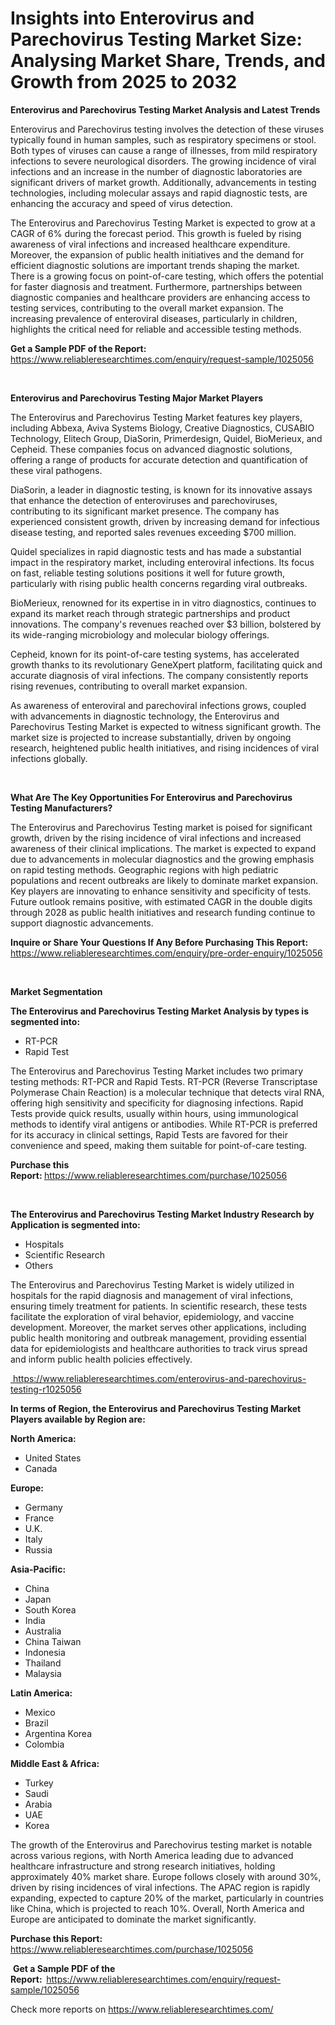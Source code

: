 <p><h1>Insights into Enterovirus and Parechovirus Testing Market Size: Analysing Market Share, Trends, and Growth from 2025 to 2032</h1></p><p><strong>Enterovirus and Parechovirus Testing Market Analysis and Latest Trends</strong></p>
<p><p>Enterovirus and Parechovirus testing involves the detection of these viruses typically found in human samples, such as respiratory specimens or stool. Both types of viruses can cause a range of illnesses, from mild respiratory infections to severe neurological disorders. The growing incidence of viral infections and an increase in the number of diagnostic laboratories are significant drivers of market growth. Additionally, advancements in testing technologies, including molecular assays and rapid diagnostic tests, are enhancing the accuracy and speed of virus detection.</p><p>The Enterovirus and Parechovirus Testing Market is expected to grow at a CAGR of 6% during the forecast period. This growth is fueled by rising awareness of viral infections and increased healthcare expenditure. Moreover, the expansion of public health initiatives and the demand for efficient diagnostic solutions are important trends shaping the market. There is a growing focus on point-of-care testing, which offers the potential for faster diagnosis and treatment. Furthermore, partnerships between diagnostic companies and healthcare providers are enhancing access to testing services, contributing to the overall market expansion. The increasing prevalence of enteroviral diseases, particularly in children, highlights the critical need for reliable and accessible testing methods.</p></p>
<p><strong>Get a Sample PDF of the Report:&nbsp;</strong> <a href="https://www.reliableresearchtimes.com/enquiry/request-sample/1025056?utm_campaign=3290&utm_medium=2&utm_source=Github&utm_content=ia&utm_term=08032025&utm_id=enterovirus-and-parechovirus-testing">https://www.reliableresearchtimes.com/enquiry/request-sample/1025056</a></p>
<p>&nbsp;</p>
<p><strong>Enterovirus and Parechovirus Testing Major Market Players</strong></p>
<p><p>The Enterovirus and Parechovirus Testing Market features key players, including Abbexa, Aviva Systems Biology, Creative Diagnostics, CUSABIO Technology, Elitech Group, DiaSorin, Primerdesign, Quidel, BioMerieux, and Cepheid. These companies focus on advanced diagnostic solutions, offering a range of products for accurate detection and quantification of these viral pathogens.</p><p>DiaSorin, a leader in diagnostic testing, is known for its innovative assays that enhance the detection of enteroviruses and parechoviruses, contributing to its significant market presence. The company has experienced consistent growth, driven by increasing demand for infectious disease testing, and reported sales revenues exceeding $700 million.</p><p>Quidel specializes in rapid diagnostic tests and has made a substantial impact in the respiratory market, including enteroviral infections. Its focus on fast, reliable testing solutions positions it well for future growth, particularly with rising public health concerns regarding viral outbreaks.</p><p>BioMerieux, renowned for its expertise in in vitro diagnostics, continues to expand its market reach through strategic partnerships and product innovations. The company's revenues reached over $3 billion, bolstered by its wide-ranging microbiology and molecular biology offerings.</p><p>Cepheid, known for its point-of-care testing systems, has accelerated growth thanks to its revolutionary GeneXpert platform, facilitating quick and accurate diagnosis of viral infections. The company consistently reports rising revenues, contributing to overall market expansion.</p><p>As awareness of enteroviral and parechoviral infections grows, coupled with advancements in diagnostic technology, the Enterovirus and Parechovirus Testing Market is expected to witness significant growth. The market size is projected to increase substantially, driven by ongoing research, heightened public health initiatives, and rising incidences of viral infections globally.</p></p>
<p>&nbsp;</p>
<p><strong>What Are The Key Opportunities For Enterovirus and Parechovirus Testing Manufacturers?</strong></p>
<p><p>The Enterovirus and Parechovirus Testing market is poised for significant growth, driven by the rising incidence of viral infections and increased awareness of their clinical implications. The market is expected to expand due to advancements in molecular diagnostics and the growing emphasis on rapid testing methods. Geographic regions with high pediatric populations and recent outbreaks are likely to dominate market expansion. Key players are innovating to enhance sensitivity and specificity of tests. Future outlook remains positive, with estimated CAGR in the double digits through 2028 as public health initiatives and research funding continue to support diagnostic advancements.</p></p>
<p><strong>Inquire or Share Your Questions If Any Before Purchasing This Report:</strong> <a href="https://www.reliableresearchtimes.com/enquiry/pre-order-enquiry/1025056?utm_campaign=3290&utm_medium=2&utm_source=Github&utm_content=ia&utm_term=08032025&utm_id=enterovirus-and-parechovirus-testing">https://www.reliableresearchtimes.com/enquiry/pre-order-enquiry/1025056</a></p>
<p>&nbsp;</p>
<p><strong>Market Segmentation</strong></p>
<p><strong>The Enterovirus and Parechovirus Testing Market Analysis by types is segmented into:</strong></p>
<p><ul><li>RT-PCR</li><li>Rapid Test</li></ul></p>
<p><p>The Enterovirus and Parechovirus Testing Market includes two primary testing methods: RT-PCR and Rapid Tests. RT-PCR (Reverse Transcriptase Polymerase Chain Reaction) is a molecular technique that detects viral RNA, offering high sensitivity and specificity for diagnosing infections. Rapid Tests provide quick results, usually within hours, using immunological methods to identify viral antigens or antibodies. While RT-PCR is preferred for its accuracy in clinical settings, Rapid Tests are favored for their convenience and speed, making them suitable for point-of-care testing.</p></p>
<p><strong>Purchase this Report:&nbsp;</strong><a href="https://www.reliableresearchtimes.com/purchase/1025056?utm_campaign=3290&utm_medium=2&utm_source=Github&utm_content=ia&utm_term=08032025&utm_id=enterovirus-and-parechovirus-testing">https://www.reliableresearchtimes.com/purchase/1025056</a></p>
<p>&nbsp;</p>
<p><strong>The Enterovirus and Parechovirus Testing Market Industry Research by Application is segmented into:</strong></p>
<p><ul><li>Hospitals</li><li>Scientific Research</li><li>Others</li></ul></p>
<p><p>The Enterovirus and Parechovirus Testing Market is widely utilized in hospitals for the rapid diagnosis and management of viral infections, ensuring timely treatment for patients. In scientific research, these tests facilitate the exploration of viral behavior, epidemiology, and vaccine development. Moreover, the market serves other applications, including public health monitoring and outbreak management, providing essential data for epidemiologists and healthcare authorities to track virus spread and inform public health policies effectively.</p></p>
<p><a href="https://www.reliableresearchtimes.com/enterovirus-and-parechovirus-testing-r1025056?utm_campaign=3290&utm_medium=2&utm_source=Github&utm_content=ia&utm_term=08032025&utm_id=enterovirus-and-parechovirus-testing">&nbsp;https://www.reliableresearchtimes.com/enterovirus-and-parechovirus-testing-r1025056</a></p>
<p><strong>In terms of Region, the Enterovirus and Parechovirus Testing Market Players available by Region are:</strong></p>
<p>
    <p> <strong> North America: </strong>
        <ul>
            <li>United States</li>
            <li>Canada</li>
        </ul>
        </p> 
    <p> <strong> Europe: </strong>
        <ul>
            <li>Germany</li>
            <li>France</li>
            <li>U.K.</li>
            <li>Italy</li>
            <li>Russia</li>
        </ul>
        </p> 
    <p> <strong> Asia-Pacific: </strong>
        <ul>
            <li>China</li>
            <li>Japan</li>
            <li>South Korea</li>
            <li>India</li>
            <li>Australia</li>
            <li>China Taiwan</li>
            <li>Indonesia</li>
            <li>Thailand</li>
            <li>Malaysia</li>
        </ul>
        </p> 
    <p> <strong> Latin America: </strong>
        <ul>
            <li>Mexico</li>
            <li>Brazil</li>
            <li>Argentina Korea</li>
            <li>Colombia</li>
        </ul>
        </p> 
    <p> <strong> Middle East & Africa: </strong>
        <ul>
            <li>Turkey</li>
            <li>Saudi</li>
            <li>Arabia</li>
            <li>UAE</li>
            <li>Korea</li>
        </ul>
    </p>
    </p>
<p><p>The growth of the Enterovirus and Parechovirus testing market is notable across various regions, with North America leading due to advanced healthcare infrastructure and strong research initiatives, holding approximately 40% market share. Europe follows closely with around 30%, driven by rising incidences of viral infections. The APAC region is rapidly expanding, expected to capture 20% of the market, particularly in countries like China, which is projected to reach 10%. Overall, North America and Europe are anticipated to dominate the market significantly.</p></p>
<p><strong>Purchase this Report: </strong><a href="https://www.reliableresearchtimes.com/purchase/1025056?utm_campaign=3290&utm_medium=2&utm_source=Github&utm_content=ia&utm_term=08032025&utm_id=enterovirus-and-parechovirus-testing">https://www.reliableresearchtimes.com/purchase/1025056</a></p>
<p>&nbsp;<strong>Get a Sample PDF of the Report:&nbsp;&nbsp;</strong><a href="https://www.reliableresearchtimes.com/enquiry/request-sample/1025056?utm_campaign=3290&utm_medium=2&utm_source=Github&utm_content=ia&utm_term=08032025&utm_id=enterovirus-and-parechovirus-testing">https://www.reliableresearchtimes.com/enquiry/request-sample/1025056</a></p>
<p><strong></strong></p>
<p>Check more reports on <a href="https://www.reliableresearchtimes.com/?utm_campaign=3290&utm_medium=2&utm_source=Github&utm_content=ia&utm_term=08032025&utm_id=enterovirus-and-parechovirus-testing">https://www.reliableresearchtimes.com/</a></p>